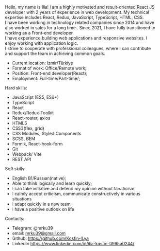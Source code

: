 Hello, my name is Ilia!
I am a highly motivated and result-oriented React JS developer with 2 years of experience in web development. My technical expertise includes React, Redux, JavaScript, TypeScript, HTML, CSS.  
I have been working in technology related companies since 2014 and have also worked in sales for a long time . Since 2021, I have fully transitioned to working  as a Front-end developer.  
I have experience building web applications and responsive websites. I enjoy working with application logic.  
I strive to cooperate with professional colleagues, where I can contribute and support the team in achieving common goals.  

- Current location: Izmir/Türkiye
- Format of work: Office/Remote work;
- Position: Front-end developer(React);
- Employment: Full-time/Part-time/;
  
Hard skills:
- JavaScript (ES5, ES6+)
- TypeScript
- React 
- Redux/Redux-Toolkit
- React-router, axios
- HTML5
- CSS3(flex, grid)
- CSS Modules, Styled Components
- SCSS, BEM
- Formik, React-hook-form
- Git
- Webpack/ Vite 
- REST API

Soft skills:
- English B1/Russıan(natıve);
- Able to think logically and learn quickly;
- I can take initiative and defend my opinion without fanaticism 
- I calmly accept criticism, communicate constructively in various situations
- I adapt quickly in a new team
- I have a positive outlook on life

Contacts:
- Telegram: @mrku39
- email: mrku39@gmail.com
- Gıthub: https://github.com/Kostin-ILya
- LinkedIn https://www.linkedin.com/in/ilia-kostin-0965a0244/
